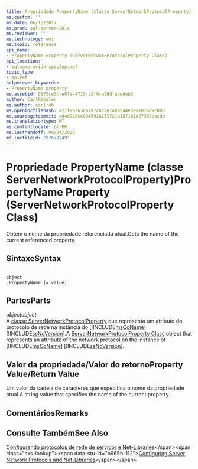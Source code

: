 ```yaml
---
title: Propriedade PropertyName (classe ServerNetworkProtocolProperty) | Microsoft Docs
ms.custom: ''
ms.date: 06/13/2017
ms.prod: sql-server-2014
ms.reviewer: ''
ms.technology: wmi
ms.topic: reference
api_name:
- PropertyName Property (ServerNetworkProtocolProperty Class)
api_location:
- sqlmgmproviderxpsp2up.mof
topic_type:
- apiref
helpviewer_keywords:
- PropertyName property
ms.assetid: 0175ce3c-e07e-4710-a2f9-a26dface6eb3
author: CarlRabeler
ms.author: carlrab
ms.openlocfilehash: 421f9b263ca797cbc3e7a0b544e3ea1074d9c880
ms.sourcegitcommit: ad4d92dce894592a259721a1571b1d8736abacdb
ms.translationtype: MT
ms.contentlocale: pt-BR
ms.lasthandoff: 08/04/2020
ms.locfileid: "87679249"
---
```

# <a name="propertyname-property-servernetworkprotocolproperty-class"></a><span data-ttu-id="b965b-102">Propriedade PropertyName (classe ServerNetworkProtocolProperty)</span><span class="sxs-lookup"><span data-stu-id="b965b-102">PropertyName Property (ServerNetworkProtocolProperty Class)</span></span>
  <span data-ttu-id="b965b-103">Obtém o nome da propriedade referenciada atual.</span><span class="sxs-lookup"><span data-stu-id="b965b-103">Gets the name of the current referenced property.</span></span>  
  
## <a name="syntax"></a><span data-ttu-id="b965b-104">Sintaxe</span><span class="sxs-lookup"><span data-stu-id="b965b-104">Syntax</span></span>  
  
```  
  
object  
.PropertyName [= value]  
```  
  
## <a name="parts"></a><span data-ttu-id="b965b-105">Partes</span><span class="sxs-lookup"><span data-stu-id="b965b-105">Parts</span></span>  
 <span data-ttu-id="b965b-106">*object*</span><span class="sxs-lookup"><span data-stu-id="b965b-106">*object*</span></span>  
 <span data-ttu-id="b965b-107">A [classe ServerNetworkProtocolProperty](servernetworkprotocolproperty-class.md) que representa um atributo do protocolo de rede na instância do [!INCLUDE[msCoName](../../../includes/msconame-md.md)] [!INCLUDE[ssNoVersion](../../../includes/ssnoversion-md.md)].</span><span class="sxs-lookup"><span data-stu-id="b965b-107">A [ServerNetworkProtocolProperty Class](servernetworkprotocolproperty-class.md) object that represents an attribute of the network protocol on the instance of [!INCLUDE[msCoName](../../../includes/msconame-md.md)] [!INCLUDE[ssNoVersion](../../../includes/ssnoversion-md.md)].</span></span>  
  
## <a name="property-valuereturn-value"></a><span data-ttu-id="b965b-108">Valor da propriedade/Valor do retorno</span><span class="sxs-lookup"><span data-stu-id="b965b-108">Property Value/Return Value</span></span>  
 <span data-ttu-id="b965b-109">Um valor da cadeia de caracteres que especifica o nome da propriedade atual.</span><span class="sxs-lookup"><span data-stu-id="b965b-109">A string value that specifies the name of the current property.</span></span>  
  
## <a name="remarks"></a><span data-ttu-id="b965b-110">Comentários</span><span class="sxs-lookup"><span data-stu-id="b965b-110">Remarks</span></span>  
  
## <a name="see-also"></a><span data-ttu-id="b965b-111">Consulte Também</span><span class="sxs-lookup"><span data-stu-id="b965b-111">See Also</span></span>  
 <span data-ttu-id="b965b-112">[Configurando protocolos de rede de servidor e Net-Libraries](https://msdn.microsoft.com/library/ms177485\(v=sql.100\).aspx)</span><span class="sxs-lookup"><span data-stu-id="b965b-112">[Configuring Server Network Protocols and Net-Libraries](https://msdn.microsoft.com/library/ms177485\(v=sql.100\).aspx)</span></span>  
  
  
